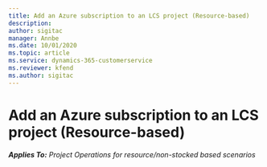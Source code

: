 ```yaml
---
title: Add an Azure subscription to an LCS project (Resource-based)
description: 
author: sigitac
manager: Annbe
ms.date: 10/01/2020
ms.topic: article
ms.service: dynamics-365-customerservice
ms.reviewer: kfend 
ms.author: sigitac
---
```


# Add an Azure subscription to an LCS project (Resource-based)

_**Applies To:** Project Operations for resource/non-stocked based scenarios_
